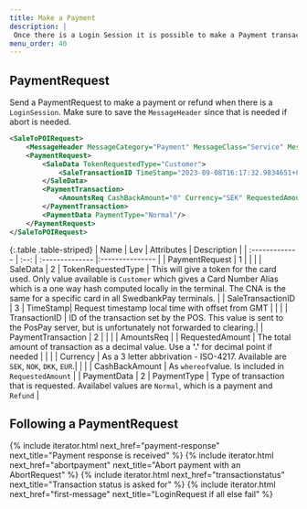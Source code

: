 ```yaml
---
title: Make a Payment
description: |
 Once there is a Login Session it is possible to make a Payment transaction. The PaymentRequest is used for purchase as well as refund.
menu_order: 40
---
```

## PaymentRequest

Send a PaymentRequest to make a payment or refund when there is a `LoginSession`.
Make sure to save the `MessageHeader` since that is needed if abort is needed.

```xml
<SaleToPOIRequest>
    <MessageHeader MessageCategory="Payment" MessageClass="Service" MessageType="Request" POIID="A-POIID" ProtocolVersion="3.1" SaleID="ECR1" ServiceID="1524253497"/>
    <PaymentRequest>
        <SaleData TokenRequestedType="Customer">
            <SaleTransactionID TimeStamp="2023-09-08T16:17:32.9834651+02:00" TransactionID="1524253496"/>
        </SaleData>
        <PaymentTransaction>
            <AmountsReq CashBackAmount="0" Currency="SEK" RequestedAmount="38"/>
        </PaymentTransaction>
        <PaymentData PaymentType="Normal"/>
    </PaymentRequest>
</SaleToPOIRequest>
```

{:.table .table-striped}
| Name | Lev | Attributes | Description |
| :------------- | :--: | :-------------- |:--------------- |
| PaymentRequest | 1 | | |
| SaleData | 2 | TokenRequestedType | This will give a token for the card used. Only value available is `Customer` which gives a Card Number Alias which is a one way hash computed locally in the terminal. The CNA is the same for a specific card in all SwedbankPay terminals. |
| SaleTransactionID | 3 | TimeStamp| Request timestamp local time with offset from GMT |
|   | | TransactionID | ID of the transaction set by the POS. This value is sent to the PosPay server, but is unfortunately not forwarded to clearing.|
| PaymentTransaction | 2 | | |
| AmountsReq | | RequestedAmount | The total amount of transaction as a decimal value. Use a **'.'** for decimal point if needed |
|   | | Currency | As a 3 letter abbrivation - ISO-4217. Available are `SEK`, `NOK`, `DKK`, `EUR`.|
|  | | CashBackAmount | As `whereof`value. Is included in `RequestedAmount` |
| PaymentData | 2 | PaymentType | Type of transaction that is requested. Availabel values are `Normal`, which is a payment and `Refund` |

## Following a PaymentRequest

{% include iterator.html next_href="payment-response" next_title="Payment response is received" %}
{% include iterator.html next_href="abortpayment" next_title="Abort payment with an AbortRequest" %}
{% include iterator.html next_href="transactionstatus" next_title="Transaction status is asked for" %}
{% include iterator.html next_href="first-message" next_title="LoginRequest if all else fail" %}
